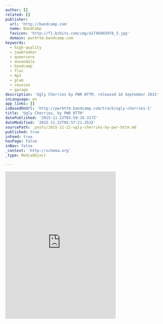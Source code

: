 ```yaml
---
author: []
related: []
publisher:
  url: 'http://bandcamp.com'
  name: BandCamp
  favicon: 'http://f1.bcbits.com/img/a1746903978_3.jpg'
  domain: pwrbttm.bandcamp.com
keywords:
  - high-quality
  - jawbreaker
  - queercore
  - annandale
  - bandcamp
  - flac
  - mp3
  - glam
  - reunion
  - garage
description: 'Ugly Cherries by PWR BTTM, released 18 September 2015'
inLanguage: en
app_links: []
isBasedOnUrl: 'http://pwrbttm.bandcamp.com/track/ugly-cherries-2'
title: 'Ugly Cherries, by PWR BTTM'
datePublished: '2015-11-22T05:59:16.317Z'
dateModified: '2015-11-22T05:57:21.353Z'
sourcePath: _posts/2015-11-22-ugly-cherries-by-pwr-bttm.md
published: true
inFeed: true
hasPage: false
inNav: false
_context: 'http://schema.org'
_type: MediaObject

---
```

<iframe src="http://cdn.embedly.com/widgets/media.html?src=https%3A%2F%2Fbandcamp.com%2FEmbeddedPlayer%2Fv%3D2%2Ftrack%3D2443913661%2Fsize%3Dlarge%2Flinkcol%3D0084B4%2Fnotracklist%3Dtrue%2Ftwittercard%3Dtrue%2F&amp;url=http%3A%2F%2Fpwrbttm.bandcamp.com%2Ftrack%2Fugly-cherries-2&amp;image=http%3A%2F%2Ff1.bcbits.com%2Fimg%2Fa1746903978_5.jpg&amp;key=b7d04c9b404c499eba89ee7072e1c4f7&amp;type=text%2Fhtml&amp;schema=bandcamp" width="350" height="467" scrolling="no" frameborder="0" allowfullscreen="allowfullscreen" style=""></iframe>
